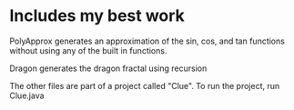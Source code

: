 # Includes my best work

PolyApprox generates an approximation of the sin, cos, and tan functions without using any of the built in functions.

Dragon generates the dragon fractal using recursion

The other files are part of a project called "Clue". To run the project, run Clue.java
